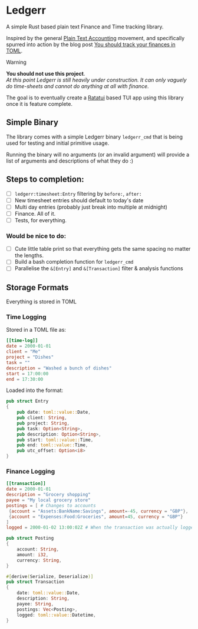 
# Ledgerr

A simple Rust based plain text Finance and Time tracking library.  

Inspired by the general [Plain Text Accounting](https://plaintextaccounting.org) movement, and specifically spurred into action by the blog post [You should track your finances in TOML](https://kmaasrud.com/blog/track-finances-in-toml.html).


> [!WARNING]
> **You should not use this project**.  
> *At this point Ledgerr is still heavily under construction.  It can only vaguely do time-sheets and cannot do anything at all with finance.*  

The goal is to eventually create a [Ratatui](https://ratatui.rs/) based TUI app using this library once it is feature complete.

## Simple Binary

The library comes with a simple Ledgerr binary `ledgerr_cmd` that is being used for testing and initial primitive usage.

Running the binary will no arguments (or an invalid argument) will provide a list of arguments and descriptions of what they do :)

## Steps to completion:

- [ ] `ledgerr:timesheet:Entry` filtering by `before:`, `after:`
- [ ] New timesheet entries should default to today's date
- [ ] Multi day entries (probably just break into multiple at midnight)
- [ ] Finance.  All of it.
- [ ] Tests, for everything.

### Would be nice to do:

- [ ] Cute little table print so that everything gets the same spacing no matter the lengths.
- [ ] Build a bash completion function for `ledgerr_cmd`
- [ ] Parallelise the `&[Entry]` and `&[Transaction]` filter & analysis functions

## Storage Formats

Everything is stored in TOML

### Time Logging

Stored in a TOML file as:
```TOML
[[time-log]]
date = 2000-01-01
client = "Me"
project = "Dishes"
task = ""
description = "Washed a bunch of dishes"
start = 17:00:00
end = 17:30:00	
```

Loaded into the format:
```rust
pub struct Entry
{
	pub date: toml::value::Date,
	pub client: String,
	pub project: String,
	pub task: Option<String>,
	pub description: Option<String>,
	pub start: toml::value::Time,
	pub end: toml::value::Time,
	pub utc_offset: Option<i8>
}
```

### Finance Logging

```TOML
[[transaction]]
date = 2000-01-01
description = "Grocery shopping"
payee = "My local grocery store"
postings = [ # Changes to accounts
 {account = "Assets:BankName:Savings", amount=-45, currency = "GBP"},
 {account = "Expenses:Food:Groceries", amount=45, currency = "GBP"}
]
logged = 2000-01-02 13:00:02Z # When the transaction was actually logged (in UTC +0)
```

```rust
pub struct Posting
{
	account: String,
	amount: i32,
	currency: String,
}

#[derive(Serialize, Deserialize)]
pub struct Transaction
{
	date: toml::value::Date,
	description: String,
	payee: String,
	postings: Vec<Posting>,
	logged: toml::value::Datetime,
}
```
